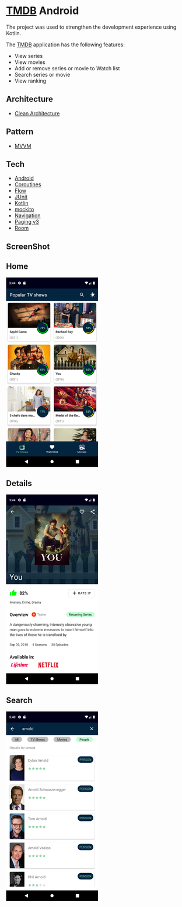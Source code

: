 # [TMDB] Android

The project was used to strengthen the development experience using Kotlin.

The [TMDB] application has the following features:
* View series
* View movies
* Add or remove series or movie to Watch list
* Search series or movie
* View ranking

Architecture
------------
- [Clean Architecture]

Pattern
-------
- [MVVM]

Tech
----
- [Android]
- [Coroutines]
- [Flow]
- [JUnit]
- [Kotlin]
- [mockito]
- [Navigation]
- [Paging v3]
- [Room]

ScreenShot
----------
## Home
<img src="https://github.com/intive-FDV/TMDBAndroid/blob/master/screenshot/home.jpg" data-canonical-src="https://github.com/intive-FDV/TMDBAndroid/blob/master/screenshot/home.jpg" width="50%" height="50%" />

## Details
<img src="https://github.com/intive-FDV/TMDBAndroid/blob/master/screenshot/details.jpg" data-canonical-src="https://github.com/intive-FDV/TMDBAndroid/blob/master/screenshot/details.jpg" width="50%" height="50%" />

## Search
<img src="https://github.com/intive-FDV/TMDBAndroid/blob/master/screenshot/search.jpg" data-canonical-src="https://github.com/intive-FDV/TMDBAndroid/blob/master/screenshot/search.jpg" width="50%" height="50%" />


[TMDB]: <https://www.themoviedb.org>
[Clean Architecture]: <https://www.raywenderlich.com/3595916-clean-architecture-tutorial-for-android-getting-started>
[MVVM]: <https://en.wikipedia.org/wiki/Model%E2%80%93view%E2%80%93viewmodel>
[Android]: <https://developer.android.com>
[Kotlin]: <https://developer.android.com/kotlin>
[Room]: <https://developer.android.com/training/data-storage/room>
[JUnit]: <https://developer.android.com/training/testing/unit-testing/local-unit-tests>
[mockito]: <https://site.mockito.org/>
[Navigation]: <https://developer.android.com/guide/navigation/navigation-getting-started>
[Paging v3]: <https://developer.android.com/topic/libraries/architecture/paging/v3-overview>
[Coroutines]: <https://developer.android.com/kotlin/coroutines>
[Flow]: <https://developer.android.com/kotlin/flow>